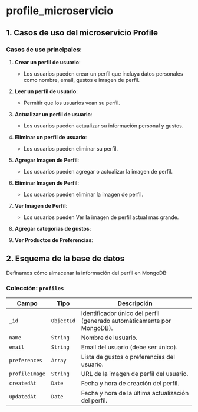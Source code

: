 # profile_microservicio

## 1. Casos de uso del microservicio Profile

### Casos de uso principales:

1. **Crear un perfil de usuario**:
   - Los usuarios pueden crear un perfil que incluya datos personales como nombre, email, gustos e imagen de perfil.

2. **Leer un perfil de usuario**:
   - Permitir que los usuarios vean su perfil.

3. **Actualizar un perfil de usuario**:
   - Los usuarios pueden actualizar su información personal y gustos.

4. **Eliminar un perfil de usuario**:
   - Los usuarios pueden eliminar su perfil.

5. **Agregar Imagen de Perfil**:
   - Los usuarios pueden agregar o actualizar la imagen de perfil.

6. **Eliminar Imagen de Perfil**:
   - Los usuarios pueden eliminar la imagen de perfil.

7. **Ver Imagen de Perfil**:
   - Los usuarios pueden Ver la imagen de perfil actual mas grande.

8. **Agregar categorias de gustos**:
  
9. **Ver Productos de Preferencias**:
     

## 2. Esquema de la base de datos

Definamos cómo almacenar la información del perfil en MongoDB:

### Colección: `profiles`

| Campo          | Tipo         | Descripción                                          |
|----------------|--------------|------------------------------------------------------|
| `_id`          | `ObjectId`  | Identificador único del perfil (generado automáticamente por MongoDB). |
| `name`         | `String`    | Nombre del usuario.                                   |
| `email`        | `String`    | Email del usuario (debe ser único).                  |
| `preferences`  | `Array`     | Lista de gustos o preferencias del usuario.          |
| `profileImage` | `String`    | URL de la imagen de perfil del usuario.              |
| `createdAt`    | `Date`      | Fecha y hora de creación del perfil.                 |
| `updatedAt`    | `Date`      | Fecha y hora de la última actualización del perfil.  |

